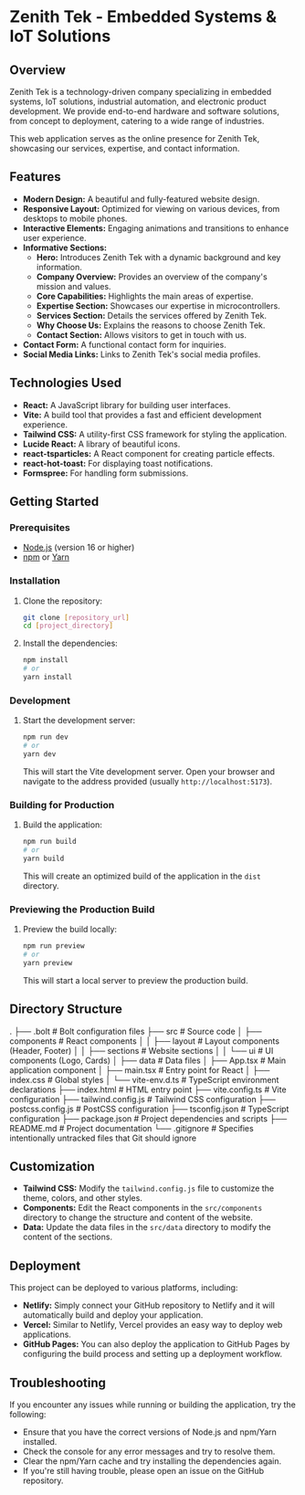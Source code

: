 # Zenith Tek - Embedded Systems & IoT Solutions

## Overview

Zenith Tek is a technology-driven company specializing in embedded systems, IoT solutions, industrial automation, and electronic product development. We provide end-to-end hardware and software solutions, from concept to deployment, catering to a wide range of industries.

This web application serves as the online presence for Zenith Tek, showcasing our services, expertise, and contact information.

## Features

-   **Modern Design:** A beautiful and fully-featured website design.
-   **Responsive Layout:** Optimized for viewing on various devices, from desktops to mobile phones.
-   **Interactive Elements:** Engaging animations and transitions to enhance user experience.
-   **Informative Sections:**
    -   **Hero:** Introduces Zenith Tek with a dynamic background and key information.
    -   **Company Overview:** Provides an overview of the company's mission and values.
    -   **Core Capabilities:** Highlights the main areas of expertise.
    -   **Expertise Section:** Showcases our expertise in microcontrollers.
    -   **Services Section:** Details the services offered by Zenith Tek.
    -   **Why Choose Us:** Explains the reasons to choose Zenith Tek.
    -   **Contact Section:** Allows visitors to get in touch with us.
-   **Contact Form:** A functional contact form for inquiries.
-   **Social Media Links:** Links to Zenith Tek's social media profiles.

## Technologies Used

-   **React:** A JavaScript library for building user interfaces.
-   **Vite:** A build tool that provides a fast and efficient development experience.
-   **Tailwind CSS:** A utility-first CSS framework for styling the application.
-   **Lucide React:** A library of beautiful icons.
-   **react-tsparticles:** A React component for creating particle effects.
-   **react-hot-toast:** For displaying toast notifications.
-   **Formspree:** For handling form submissions.

## Getting Started

### Prerequisites

-   [Node.js](https://nodejs.org/) (version 16 or higher)
-   [npm](https://www.npmjs.com/) or [Yarn](https://yarnpkg.com/)

### Installation

1.  Clone the repository:

    ```sh
    git clone [repository_url]
    cd [project_directory]
    ```
2.  Install the dependencies:

    ```sh
    npm install
    # or
    yarn install
    ```

### Development

1.  Start the development server:

    ```sh
    npm run dev
    # or
    yarn dev
    ```

    This will start the Vite development server. Open your browser and navigate to the address provided (usually `http://localhost:5173`).

### Building for Production

1.  Build the application:

    ```sh
    npm run build
    # or
    yarn build
    ```

    This will create an optimized build of the application in the `dist` directory.

### Previewing the Production Build

1.  Preview the build locally:

    ```sh
    npm run preview
    # or
    yarn preview
    ```

    This will start a local server to preview the production build.

## Directory Structure

.
├── .bolt              # Bolt configuration files
├── src               # Source code
│   ├── components    # React components
│   │   ├── layout    # Layout components (Header, Footer)
│   │   ├── sections  # Website sections
│   │   └── ui        # UI components (Logo, Cards)
│   ├── data          # Data files
│   ├── App.tsx       # Main application component
│   ├── main.tsx      # Entry point for React
│   ├── index.css     # Global styles
│   └── vite-env.d.ts # TypeScript environment declarations
├── index.html        # HTML entry point
├── vite.config.ts    # Vite configuration
├── tailwind.config.js # Tailwind CSS configuration
├── postcss.config.js  # PostCSS configuration
├── tsconfig.json     # TypeScript configuration
├── package.json      # Project dependencies and scripts
├── README.md         # Project documentation
└── .gitignore        # Specifies intentionally untracked files that Git should ignore


## Customization

-   **Tailwind CSS:** Modify the `tailwind.config.js` file to customize the theme, colors, and other styles.
-   **Components:** Edit the React components in the `src/components` directory to change the structure and content of the website.
-   **Data:** Update the data files in the `src/data` directory to modify the content of the sections.

## Deployment

This project can be deployed to various platforms, including:

-   **Netlify:** Simply connect your GitHub repository to Netlify and it will automatically build and deploy your application.
-   **Vercel:** Similar to Netlify, Vercel provides an easy way to deploy web applications.
-   **GitHub Pages:** You can also deploy the application to GitHub Pages by configuring the build process and setting up a deployment workflow.

## Troubleshooting

If you encounter any issues while running or building the application, try the following:

-   Ensure that you have the correct versions of Node.js and npm/Yarn installed.
-   Check the console for any error messages and try to resolve them.
-   Clear the npm/Yarn cache and try installing the dependencies again.
-   If you're still having trouble, please open an issue on the GitHub repository.
